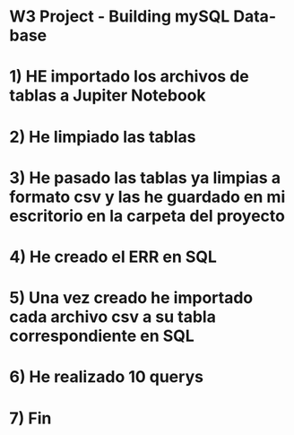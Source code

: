# W3 Project - Building mySQL Data-base 

# 1) HE importado los archivos de tablas a Jupiter Notebook
# 2) He limpiado las tablas 
# 3) He pasado las tablas ya limpias a formato csv y las he guardado en mi escritorio en la carpeta del proyecto
# 4) He creado el ERR en SQL 
# 5) Una vez creado he importado cada archivo csv a su tabla correspondiente en SQL
# 6) He realizado 10 querys 
# 7) Fin 

